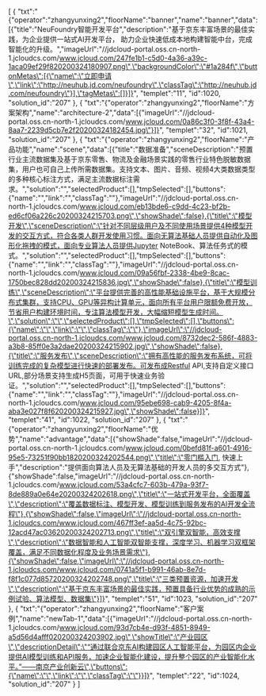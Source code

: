 [
	{
		"txt":"{\"operator\":\"zhangyunxing2\",\"floorName\":\"banner\",\"name\":\"banner\",\"data\":[{\"title\":\"NeuFoundry智能开发平台\",\"description\":\"基于京东丰富场景的最佳实践，为企业提供一站式AI开发平台， 助力企业快速低成本地构建智能中台，完成智能化的升级。\",\"imageUrl\":\"//jdcloud-portal.oss.cn-north-1.jcloudcs.com/www.jcloud.com/247fe1b1-c5d0-4a36-a39c-1aca09ef29f820200324180907.png\",\"backgroundColor\":\"#1a284f\",\"buttonMetas\":[{\"name\":\"立即申请\",\"link\":\"http://neuhub.jd.com/neufoundry\",\"classTag\":\"http://neuhub.jd.com/neufoundry\"}],\"tagMetas\":[]}]}",
		"templet":"11",
		"id":1020,
		"solution_id":"207"
	},
	{
		"txt":"{\"operator\":\"zhangyunxing2\",\"floorName\":\"方案架构\",\"name\":\"architecture-2\",\"data\":[{\"imageUrl\":\"//jdcloud-portal.oss.cn-north-1.jcloudcs.com/www.jcloud.com/0a86c3f0-3f8f-43a4-8aa7-2239d5cb7e2f20200324182454.jpg\"}]}",
		"templet":"32",
		"id":1021,
		"solution_id":"207"
	},
	{
		"txt":"{\"operator\":\"zhangyunxing2\",\"floorName\":\"产品功能\",\"name\":\"scene\",\"data\":[{\"title\":\"数据准备\",\"sceneDescription\":\"预置行业主流数据集及基于京东零售、物流及金融场景实践的零售行业特色脱敏数据集，用户也可自己上传所需数据集。支持文本、图片、音频、视频4大类数据类型的多种核心标注方式，满足主流数据标注需求。\",\"solution\":\"\",\"selectedProduct\":[],\"tmpSelected\":[],\"buttons\":{\"name\":\"\",\"link\":\"\",\"classTag\":\"\"},\"imageUrl\":\"//jdcloud-portal.oss.cn-north-1.jcloudcs.com/www.jcloud.com/eb13bde6-c9dd-4c23-bf2b-ed6cf06a226c20200324215703.png\",\"showShade\":false},{\"title\":\"模型开发\",\"sceneDescription\":\"针对不同层级用户及不同使用场景提供4种模型开发的交互方式，符合各类人群开发使用习惯。面向无算法基础人员提供自动化及图形化拖拽的模式，面向专业算法人员提供Jupyter NoteBook、算法任务式的模式。\",\"solution\":\"\",\"selectedProduct\":[],\"tmpSelected\":[],\"buttons\":{\"name\":\"\",\"link\":\"\",\"classTag\":\"\"},\"imageUrl\":\"//jdcloud-portal.oss.cn-north-1.jcloudcs.com/www.jcloud.com/09a56fbf-2338-4be9-8cac-1750bec828dd20200324215836.jpg\",\"showShade\":false},{\"title\":\"模型训练\",\"sceneDescription\":\"平台提供完善的高性能基础设施平台，基于大规模分布式集群，支持CPU、GPU等异构计算单元，面向所有平台用户限额免费开放，节省用户构建环境时间，专注算法模型开发，大幅缩短模型生成时间。\",\"solution\":\"\",\"selectedProduct\":[],\"tmpSelected\":[],\"buttons\":{\"name\":\"\",\"link\":\"\",\"classTag\":\"\"},\"imageUrl\":\"//jdcloud-portal.oss.cn-north-1.jcloudcs.com/www.jcloud.com/8732dec2-586f-4883-a3b8-85ff0e3a2dae20200324215902.jpg\",\"showShade\":false},{\"title\":\"服务发布\",\"sceneDescription\":\"拥有高性能的服务发布系统，可将训练完成的复杂模型进行快速的部署发布。可发布成Restful API,支持自定义接口URL,部分场景支持生成H5页面，可用于快速业务验证。\",\"solution\":\"\",\"selectedProduct\":[],\"tmpSelected\":[],\"buttons\":{\"name\":\"\",\"link\":\"\",\"classTag\":\"\"},\"imageUrl\":\"//jdcloud-portal.oss.cn-north-1.jcloudcs.com/www.jcloud.com/95ebe698-cab9-4205-8f4a-aba3e027f8f620200324215927.jpg\",\"showShade\":false}]}",
		"templet":"41",
		"id":1022,
		"solution_id":"207"
	},
	{
		"txt":"{\"operator\":\"zhangyunxing2\",\"floorName\":\"优势\",\"name\":\"advantage\",\"data\":[{\"showShade\":false,\"imageUrl\":\"//jdcloud-portal.oss.cn-north-1.jcloudcs.com/www.jcloud.com/0befd81f-a601-4916-95e5-73251f90bb1820200324202544.png\",\"title\":\"零门槛入门, 快速上手\",\"description\":\"提供面向算法人员及无算法基础的开发人员的多交互方式\"},{\"showShade\":false,\"imageUrl\":\"//jdcloud-portal.oss.cn-north-1.jcloudcs.com/www.jcloud.com/53a4cfc7-603b-479a-93f7-8de889a0e64e20200324202618.png\",\"title\":\"一站式开发平台，全面覆盖\",\"description\":\"覆盖数据标注、模型开发、模型训练到服务发布的AI开发全流程\"},{\"showShade\":false,\"imageUrl\":\"//jdcloud-portal.oss.cn-north-1.jcloudcs.com/www.jcloud.com/467ff3ef-aa5d-4c75-92bc-12acd47ac03620200324202713.png\",\"title\":\"双引擎双智能，高效支撑\",\"description\":\"数据智能和人工智能双智能支撑，深度学习、机器学习双框架覆盖，满足不同数据化程度及业务场景需求\"},{\"showShade\":false,\"imageUrl\":\"//jdcloud-portal.oss.cn-north-1.jcloudcs.com/www.jcloud.com/0741a5f1-b991-46ab-8e7d-f8f1c077d85720200324202748.png\",\"title\":\"三类预置资源，加速开发\",\"description\":\"基于京东丰富场景的最佳实践，预置具备行业优势的成熟的示例试验、算法模型、数据集\"}]}",
		"templet":"51",
		"id":1023,
		"solution_id":"207"
	},
	{
		"txt":"{\"operator\":\"zhangyunxing2\",\"floorName\":\"客户案例\",\"name\":\"newTab-1\",\"data\":[{\"imageUrl\":\"//jdcloud-portal.oss.cn-north-1.jcloudcs.com/www.jcloud.com/93d7cb4e-d93f-4851-8949-a5d56d4afff020200324203902.jpg\",\"showTitle\":\"产业园区\",\"descriptionDetail\":\"“通过联合京东AI构建园区人工智能平台，为园区内企业提供AI模型训练和API服务，加速企业智能化建设，提升整个园区的产业智能化水平。”——南京产业创新云\",\"buttons\":{\"name\":\"\",\"link\":\"\",\"classTag\":\"\"}}]}",
		"templet":"22",
		"id":1024,
		"solution_id":"207"
	}
]